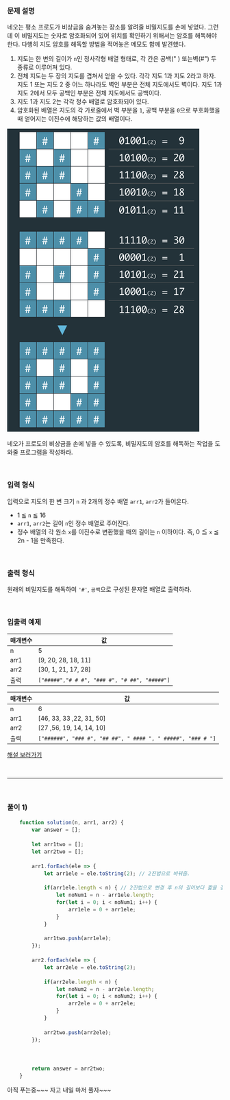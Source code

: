 ### 문제 설명

네오는 평소 프로도가 비상금을 숨겨놓는 장소를 알려줄 비밀지도를 손에 넣었다. 그런데 이 비밀지도는 숫자로 암호화되어 있어 위치를 확인하기 위해서는 암호를 해독해야 한다. 다행히 지도 암호를 해독할 방법을 적어놓은 메모도 함께 발견했다.

1.  지도는 한 변의 길이가  `n`인 정사각형 배열 형태로, 각 칸은  공백("  ) 또는벽(#") 두 종류로 이루어져 있다.
2.  전체 지도는 두 장의 지도를 겹쳐서 얻을 수 있다. 각각  지도 1과  지도 2라고 하자. 지도 1 또는 지도 2 중 어느 하나라도 벽인 부분은 전체 지도에서도 벽이다. 지도 1과 지도 2에서 모두 공백인 부분은 전체 지도에서도 공백이다.
3.  지도 1과  지도 2는 각각 정수 배열로 암호화되어 있다.
4.  암호화된 배열은 지도의 각 가로줄에서 벽 부분을  `1`, 공백 부분을  `0`으로 부호화했을 때 얻어지는 이진수에 해당하는 값의 배열이다.

![비밀지도](./images/secret8.png)

네오가 프로도의 비상금을 손에 넣을 수 있도록, 비밀지도의 암호를 해독하는 작업을 도와줄 프로그램을 작성하라.

<br/>

### 입력 형식

입력으로 지도의 한 변 크기  `n`  과 2개의 정수 배열  `arr1`,  `arr2`가 들어온다.

-   1 ≦  `n`  ≦ 16
-   `arr1`,  `arr2`는 길이  `n`인 정수 배열로 주어진다.
-   정수 배열의 각 원소  `x`를 이진수로 변환했을 때의 길이는  `n`  이하이다. 즉, 0 ≦  `x`  ≦ 2n  - 1을 만족한다.

<br/>

### 출력 형식

원래의 비밀지도를 해독하여  `'#'`,  `공백`으로 구성된 문자열 배열로 출력하라.

<br/>

### 입출력 예제

| 매개변수 | 값 |
| --------- | ---|
| n | 5 |
| arr1 | [9, 20, 28, 18, 11] |
| arr2 | [30, 1, 21, 17, 28] |
| 출력 | `["#####","# # #", "### #", "# ##", "#####"]` |

| 매개변수 |  값 |
| --------- | --- |
| n | 6 |
| arr1 | [46, 33, 33 ,22, 31, 50] |
| arr2 | [27 ,56, 19, 14, 14, 10] |
| 출력 | `["######", "### #", "## ##", " #### ", " #####", "### # "]` |

[해설 보러가기](http://tech.kakao.com/2017/09/27/kakao-blind-recruitment-round-1/)

<br/>

***
<br/>

### 풀이 1)

```javascript
	function solution(n, arr1, arr2) {
	    var answer = [];
	    
	    let arr1two = [];
	    let arr2two = [];
	    
	    arr1.forEach(ele => {
	        let arr1ele = ele.toString(2); // 2진법으로 바꿔줌.
	        
	        if(arr1ele.length < n) { // 2진법으로 변경 후 n의 길이보다 짧을 경우, 앞에 0을 붙여줌.
	            let noNum1 = n - arr1ele.length;
	            for(let i = 0; i < noNum1; i++) {
	                arr1ele = 0 + arr1ele;
	            }
	        }
	        
	        arr1two.push(arr1ele);
	    });
	    
	    arr2.forEach(ele => {
	        let arr2ele = ele.toString(2);
	        
	        if(arr2ele.length < n) {
	            let noNum2 = n - arr2ele.length;
	            for(let i = 0; i < noNum2; i++) {
	                arr2ele = 0 + arr2ele;
	            }
	        }
	        
	        arr2two.push(arr2ele);
	    });



	    return answer = arr2two;
	}
```

아직 푸는중~~~ 자고 내일 마저 풀자~~~
